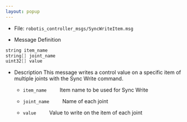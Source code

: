 ```yaml
---
layout: popup
---
```


- File: `robotis_controller_msgs/SyncWriteItem.msg`

- Message Definition
 ```c
 string item_name
 string[] joint_name
 uint32[] value
 ```

- Description
This message writes a control value on a specific item of multiple joints with the Sync Write command.

    * `item_name`
&emsp;&emsp; Item name to be used for Sync Write

    * `joint_name`
&emsp;&emsp; Name of each joint

    * `value`
&emsp;&emsp; Value to write on the item of each joint
